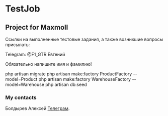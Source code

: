 # TestJob

## Project for Maxmoll

Ссылки на выполненные тестовые задания, а также возникшие вопросы присылать:

Telegram:
@F1_GTR Евгений

Обязательно напишите имя и фамилию!

php artisan migrate
php artisan make:factory ProductFactory --model=Product
php artisan make:factory WarehouseFactory --model=Warehouse
php artisan db:seed

### My contacts
Болдырев Алексей [Телеграм](https://t.me/djalexbold).


